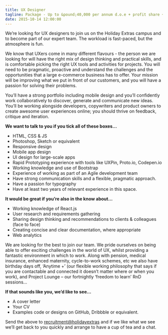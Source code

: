 ```yaml
---
title: UX Designer
tagline: Package - Up to &pound;40,000 per annum d.o.e + profit share + benefits
date: 2015-10-14 12:00:00
---
```

We’re looking for UX designers to join us on the Holiday Extras campus and to become part of our expert team. The workload is fast-paced, but the atmosphere is fun.

We know that UXers come in many different flavours - the person we are looking for will have the right mix of design thinking and practical skills, and is comfortable picking the right UX tools and activities for projects.  You will need to be pragmatic, proactive and understand the challenges and the opportunities that a large e-commerce business has to offer.  Your mission will be improving what we put in front of our customers, and you will have a passion for solving their problems.

You’ll have a strong portfolio including mobile design and you’ll confidently work collaboratively to discover, generate and communicate new ideas.   You’ll be working alongside developers, copywriters and product owners to create awesome user experiences online; you should thrive on feedback, critique and iteration.

**We want to talk to you if you tick all of these boxes&hellip;**

- HTML, CSS & JS
- Photoshop, Sketch or equivalent
- Responsive design
- Mobile app design
- UI design for large-scale apps
- Rapid Prototyping experience with tools like UXPin, Proto.io, Codepen.io
- Working knowledge and use of Bootstrap
- Experience of working as part of an Agile development team
- Have strong communication skills and a flexible, pragmatic approach.
- Have a passion for typography
- Have at least two years of relevant experience in this space.

**It would be great if you’re also in the know about&hellip;**

- Working knowledge of React.js
- User research and requirements gathering
- Sharing design thinking and recommendations to clients & colleagues (face to face)
- Creating concise and clear documentation, where appropriate
- Web analytics

We are looking for the best to join our team. We pride ourselves on being able to offer exciting challenges in the world of UX, whilst providing a fantastic environment in which to work. Along with pension, medical insurance, enhanced maternity, cycle-to-work schemes, etc we also have birthday days off, ‘Anytime +’ (our flexible working philosophy that says if you are contactable and connected it doesn’t matter where or when you work), and Project Lounge – our fortnightly ‘freedom to learn’ RnD sessions…

**If that sounds like you, we’d like to see&hellip;**

- A cover letter
- Your CV
- Examples code or designs on GitHub, Dribbble or equivalent.

Send the above to [recruitment@holidayextras](mailto:recruitment@holidayextras) and if we like what we see we’ll get back to you quickly and arrange to have a cup of tea and a chat.
